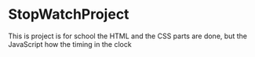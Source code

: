 # StopWatchProject
This is project is for school the HTML and the CSS parts are done, but the JavaScript how the timing in the clock 
